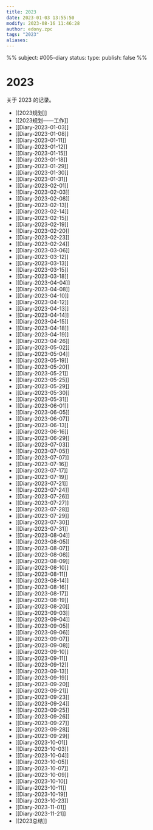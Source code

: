 ```yaml
---
title: 2023
date: 2023-01-03 13:55:50
modify: 2023-08-16 11:46:28
author: edony.zpc
tags: "2023"
aliases: 
---
```

%%
subject: #005-diary
status: 
type: 
publish: false
%%
# 2023
关于 2023 的记录。

- [[2023规划]]
- [[2023规划——工作]]
- [[Diary-2023-01-03]]
- [[Diary-2023-01-08]]
- [[Diary-2023-01-11]]
- [[Diary-2023-01-12]]
- [[Diary-2023-01-15]]
- [[Diary-2023-01-18]]
- [[Diary-2023-01-29]]
- [[Diary-2023-01-30]]
- [[Diary-2023-01-31]]
- [[Diary-2023-02-01]]
- [[Diary-2023-02-03]]
- [[Diary-2023-02-08]]
- [[Diary-2023-02-13]]
- [[Diary-2023-02-14]]
- [[Diary-2023-02-15]]
- [[Diary-2023-02-19]]
- [[Diary-2023-02-20]]
- [[Diary-2023-02-23]]
- [[Diary-2023-02-24]]
- [[Diary-2023-03-06]]
- [[Diary-2023-03-12]]
- [[Diary-2023-03-13]]
- [[Diary-2023-03-15]]
- [[Diary-2023-03-18]]
- [[Diary-2023-04-04]]
- [[Diary-2023-04-08]]
- [[Diary-2023-04-10]]
- [[Diary-2023-04-12]]
- [[Diary-2023-04-13]]
- [[Diary-2023-04-14]]
- [[Diary-2023-04-15]]
- [[Diary-2023-04-18]]
- [[Diary-2023-04-19]]
- [[Diary-2023-04-26]]
- [[Diary-2023-05-02]]
- [[Diary-2023-05-04]]
- [[Diary-2023-05-19]]
- [[Diary-2023-05-20]]
- [[Diary-2023-05-21]]
- [[Diary-2023-05-25]]
- [[Diary-2023-05-29]]
- [[Diary-2023-05-30]]
- [[Diary-2023-05-31]]
- [[Diary-2023-06-01]]
- [[Diary-2023-06-05]]
- [[Diary-2023-06-07]]
- [[Diary-2023-06-13]]
- [[Diary-2023-06-16]]
- [[Diary-2023-06-29]]
- [[Diary-2023-07-03]]
- [[Diary-2023-07-05]]
- [[Diary-2023-07-07]]
- [[Diary-2023-07-16]]
- [[Diary-2023-07-17]]
- [[Diary-2023-07-19]]
- [[Diary-2023-07-21]]
- [[Diary-2023-07-24]]
- [[Diary-2023-07-26]]
- [[Diary-2023-07-27]]
- [[Diary-2023-07-28]]
- [[Diary-2023-07-29]]
- [[Diary-2023-07-30]]
- [[Diary-2023-07-31]]
- [[Diary-2023-08-04]]
- [[Diary-2023-08-05]]
- [[Diary-2023-08-07]]
- [[Diary-2023-08-08]]
- [[Diary-2023-08-09]]
- [[Diary-2023-08-10]]
- [[Diary-2023-08-11]]
- [[Diary-2023-08-14]]
- [[Diary-2023-08-16]]
- [[Diary-2023-08-17]]
- [[Diary-2023-08-19]]
- [[Diary-2023-08-20]]
- [[Diary-2023-09-03]]
- [[Diary-2023-09-04]]
- [[Diary-2023-09-05]]
- [[Diary-2023-09-06]]
- [[Diary-2023-09-07]]
- [[Diary-2023-09-08]]
- [[Diary-2023-09-10]]
- [[Diary-2023-09-11]]
- [[Diary-2023-09-12]]
- [[Diary-2023-09-13]]
- [[Diary-2023-09-19]]
- [[Diary-2023-09-20]]
- [[Diary-2023-09-21]]
- [[Diary-2023-09-23]]
- [[Diary-2023-09-24]]
- [[Diary-2023-09-25]]
- [[Diary-2023-09-26]]
- [[Diary-2023-09-27]]
- [[Diary-2023-09-28]]
- [[Diary-2023-09-29]]
- [[Diary-2023-10-01]]
- [[Diary-2023-10-03]]
- [[Diary-2023-10-04]]
- [[Diary-2023-10-05]]
- [[Diary-2023-10-07]]
- [[Diary-2023-10-09]]
- [[Diary-2023-10-10]]
- [[Diary-2023-10-11]]
- [[Diary-2023-10-19]]
- [[Diary-2023-10-23]]
- [[Diary-2023-11-01]]
- [[Diary-2023-11-21]]
- [[2023总结]]